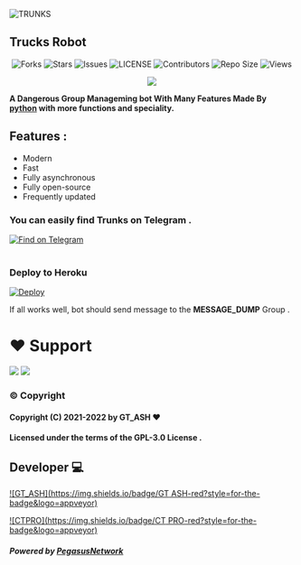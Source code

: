 ![TRUNKS](https://telegra.ph/file/6322464568968a312b6b8.jpg) 

## Trucks Robot

<p align='center'>
  <img src="https://img.shields.io/github/forks/dcownerno1/SpideyRobot?style=flat-square" alt="Forks">
  <img src="https://img.shields.io/github/stars/dcownerno1/SpideyRobot?style=flat-square" alt="Stars">
  <img src="https://img.shields.io/github/issues/dcownerno1/SpideyRobot?style=flat-square" alt="Issues">
  <img src="https://img.shields.io/github/license/dcownerno1/SpideyRobot?style=flat-square" alt="LICENSE">
  <img src="https://img.shields.io/github/contributors/dcownerno1/SpideyRobot?style=flat-square" alt="Contributors">
  <img src="https://img.shields.io/github/repo-size/dcownerno1/SpideyRobot?style=flat-square" alt="Repo Size">
  <img src="https://hits.seeyoufarm.com/api/count/incr/badge.svg?url=https://github.com/dcownerno1/SpideyRobot&amp;title=Profile%20Views" alt="Views">
</p>

<p align="center">
  <a href="https://www.python.org">
    <img src="http://ForTheBadge.com/images/badges/made-with-python.svg">

  </a>
</p>


**A Dangerous Group Manageming bot With Many Features Made By [python](https://python.org) with more functions and speciality.**

## **Features :**
- Modern
- Fast
- Fully asynchronous
- Fully open-source
- Frequently updated

### You can easily find Trunks on Telegram .

<p align='left'>
 <a href="https://telegram.dog/TrunksRobot"><img src="https://img.shields.io/badge/Scorbunnyrobot-2CA5E0?style=for-the-badge&amp;logo=telegram&amp;logoColor=yellow" alt="Find on Telegram"></a></br></br>

</p>

### Deploy to Heroku
[![Deploy](https://www.herokucdn.com/deploy/button.svg)](https://heroku.com/deploy?template=https://github.com/GTASH/Trunks)

If all works well, bot should send message to the **MESSAGE_DUMP** Group .

# ❤️ Support
<a href="https://t.me/PegasusUpdates"><img src="https://img.shields.io/badge/Join-Telegam%20Channel-red.svg?logo=Telegram"></a>
<a href="https://t.me/UNITEDSUPPORT"><img src="https://img.shields.io/badge/Join-Telegram%20Group-blue.svg?logo=telegram"></a>

### © Copyright 

#### Copyright (C) 2021-2022 by GT_ASH ❤️️
#### Licensed under the terms of the GPL-3.0 License .

## Developer 💻 
[![GT_ASH](https://img.shields.io/badge/GT ASH-red?style=for-the-badge&logo=appveyor)](https://t.me/GT_SPIDER)

[![CTPRO](https://img.shields.io/badge/CT PRO-red?style=for-the-badge&logo=appveyor)](https://t.me/CTZFAMILY) 

##### Powered by [PegasusNetwork](https://t.me/PegasusNetworkOfficial)
